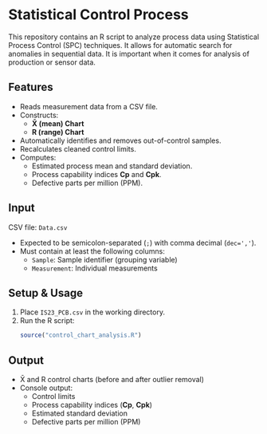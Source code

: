 
# Statistical Control Process

This repository contains an R script to analyze process data using Statistical Process Control (SPC) techniques. It allows for automatic search for anomalies in sequential data. It is important when it comes for analysis of production or sensor data.

## Features

- Reads measurement data from a CSV file.
- Constructs:
  - **X̄ (mean) Chart**
  - **R (range) Chart**
- Automatically identifies and removes out-of-control samples.
- Recalculates cleaned control limits.
- Computes:
  - Estimated process mean and standard deviation.
  - Process capability indices **Cp** and **Cpk**.
  - Defective parts per million (PPM).

## Input

CSV file: `Data.csv`

- Expected to be semicolon-separated (`;`) with comma decimal (`dec=','`).
- Must contain at least the following columns:
  - `Sample`: Sample identifier (grouping variable)
  - `Measurement`: Individual measurements

## Setup & Usage

1. Place `IS23_PCB.csv` in the working directory.
2. Run the R script:
   ```r
   source("control_chart_analysis.R")
   ```

## Output

- X̄ and R control charts (before and after outlier removal)
- Console output:
  - Control limits
  - Process capability indices (**Cp**, **Cpk**)
  - Estimated standard deviation
  - Defective parts per million (PPM)


